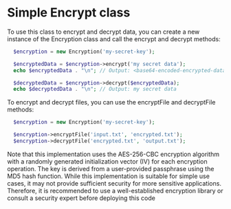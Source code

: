 # Simple Encrypt class
To use this class to encrypt and decrypt data, you can create a new instance of the Encryption class and call the encrypt and decrypt methods:


``` php
  $encryption = new Encryption('my-secret-key');

  $encryptedData = $encryption->encrypt('my secret data');
  echo $encryptedData . "\n"; // Output: <base64-encoded-encrypted-data>

  $decryptedData = $encryption->decrypt($encryptedData);
  echo $decryptedData . "\n"; // Output: my secret data
```
To encrypt and decrypt files, you can use the encryptFile and decryptFile methods:

```php
  $encryption = new Encryption('my-secret-key');

  $encryption->encryptFile('input.txt', 'encrypted.txt');
  $encryption->decryptFile('encrypted.txt', 'output.txt');
```
Note that this implementation uses the AES-256-CBC encryption algorithm with a randomly generated initialization vector (IV) for each encryption operation. The key is derived from a user-provided passphrase using the MD5 hash function. While this implementation is suitable for simple use cases, it may not provide sufficient security for more sensitive applications. Therefore, it is recommended to use a well-established encryption library or consult a security expert before deploying this code
